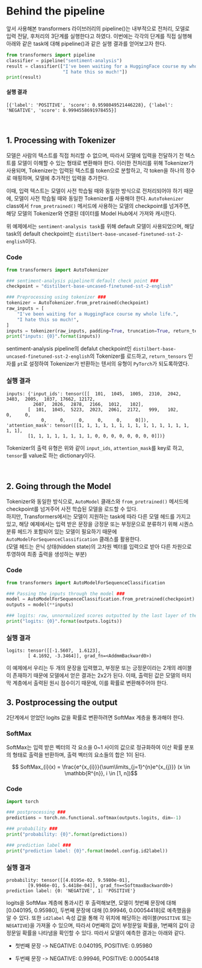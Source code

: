 # Behind the pipeline

앞서 사용해본 transformers 라이브러리의 pipeline()는 내부적으로 전처리, 모델로 입력 전달, 후처리의 3단계를 실행한다고 하였다. 이번에는 각각의 단계를 직접 실행해 아래와 같은 task에 대해 pipeline()과 같은 실행 결과를 얻어보고자 한다.

```python
from transformers import pipeline
classifier = pipeline("sentiment-analysis")
result = classifier(["I've been waiting for a HuggingFace course my whole life.",
                     "I hate this so much!"])
print(result)
```
#### 실행 결과
```
[{'label': 'POSITIVE', 'score': 0.9598049521446228}, {'label': 'NEGATIVE', 'score': 0.9994558691978455}]
```
</br>

## 1. Processing with Tokenizer
모델은 사람의 텍스트를 직접 처리할 수 없으며, 따라서 모델에 입력을 전달하기 전 텍스트를 모델이 이해할 수 있는 형태로 변환해야 한다. 이러한 전처리를 위해 Tokenizer가 사용되며, Tokenizer는 입력된 텍스트를 token으로 분할하고, 각 token을 하나의 정수로 매핑하며, 모델에 추가적인 입력을 추가한다. 

이때, 입력 텍스트는 모델이 사전 학습될 때와 동일한 방식으로 전처리되어야 하기 때문에, 모델이 사전 학습될 때와 동일한 Tokenizer를 사용해야 한다. `AutoTokenizer` class에서 `from_pretrained()` 메서드에 사용하는 모델의 checkpoint를 넘겨주면, 해당 모델의 Tokenizer와 연결된 데이터를 Model Hub에서 가져와 캐시한다.

위 예제에서는 `sentiment-analysis task`를 위해 default 모델이 사용되었으며, 해당 task의 default checkpoint는 `distilbert-base-uncased-finetuned-sst-2-english`이다. 

### Code
```python
from transformers import AutoTokenizer

### sentiment-analysis pipeline의 default check point ###
checkpoint = "distilbert-base-uncased-finetuned-sst-2-english"

### Preprocessing using tokenizer ###
tokenizer = AutoTokenizer.from_pretrained(checkpoint)
raw_inputs = [
    "I've been waiting for a HuggingFace course my whole life.",
    "I hate this so much!",
]
inputs = tokenizer(raw_inputs, padding=True, truncation=True, return_tensors="pt")
print("inputs: {0}".format(inputs))
```
sentiment-analysis pipeline의 defalut checkpoint인 `distilbert-base-uncased-finetuned-sst-2-english`의 Tokenizer를 로드하고, `return_tensors` 인자를 `pt`로 설정하여 Tokenizer가 반환하는 텐서의 유형이 `PyTorch`가 되도록하였다.
### 실행 결과
```
inputs: {'input_ids': tensor([[  101,  1045,  1005,  2310,  2042,  3403,  2005,  1037, 17662, 12172,
          2607,  2026,  2878,  2166,  1012,   102],
        [  101,  1045,  5223,  2023,  2061,  2172,   999,   102,     0,     0,
             0,     0,     0,     0,     0,     0]]), 'attention_mask': tensor([[1, 1, 1, 1, 1, 1, 1, 1, 1, 1, 1, 1, 1, 1, 1, 1],
        [1, 1, 1, 1, 1, 1, 1, 1, 0, 0, 0, 0, 0, 0, 0, 0]])}
```
Tokenizer의 출력 유형은 위와 같이 `input_ids`, `attention_mask`를 key로 하고, `tensor`를 value로 하는 dictionary이다. 

</br>

## 2. Going through the Model
Tokenizer와 동일한 방식으로, `AutoModel` 클래스와 `from_pretrained()` 메서드에 checkpoint를 넘겨주어 사전 학습된 모델을 로드할 수 있다.
</br>하지만, Transformers에서는 모델이 지원하는 task에 따라 다른 모델 헤드를 가지고 있고, 해당 예제에서는 입력 받은 문장을 긍정문 또는 부정문으로 분류하기 위해 시퀀스 분류 헤드가 포함되어 있는 모델이 필요하기 때문에 `AutoModelForSequenceClassification` 클래스를 활용한다.
</br>(모델 헤드는 은닉 상태(hidden state)의 고차원 벡터를 입력으로 받아 다른 차원으로 투영하여 최종 출력을 생성하는 부분)
</br>

### Code
```python
from transformers import AutoModelForSequenceClassification

### Passing the inputs through the model ###
model = AutoModelForSequenceClassification.from_pretrained(checkpoint) 
outputs = model(**inputs)

### logits: raw, unnormalized scores outputted by the last layer of the Model ###
print("logits: {0}".format(outputs.logits))
```

### 실행 결과
```
logits: tensor([[-1.5607,  1.6123],
        [ 4.1692, -3.3464]], grad_fn=<AddmmBackward0>)
```
이 예제에서 우리는 두 개의 문장을 입력했고, 부정문 또는 긍정문이라는 2개의 레이블이 존재하기 때문에 모델에서 얻은 결과는 2x2가 된다. 이때, 출력된 값은 모델의 마지막 계층에서 출력된 원시 점수이기 때문에, 이를 확률로 변환해주어야 한다.
</br>
## 3. Postprocessing the output
2단계에서 얻었던 logits 값을 확률로 변환하려면 SoftMax 계층을 통과해야 한다. 
### SoftMax
SoftMax는 입력 받은 벡터의 각 요소을 0~1 사이의 값으로 정규화하여 이산 확률 분포의 형태로 출력을 반환하며, 출력 벡터의 요소들의 합은 1이 된다.

$$ SoftMax_{i}(x) = \frac{e^{x_{i}}}{\sum\limits_{j=1}^{n}e^{x_{j}}} (x \in \mathbb{R^{n}}, i \in [1, n])$$
### Code
```python
import torch

### postprocessing ###
predictions = torch.nn.functional.softmax(outputs.logits, dim=-1)

### probability ### 
print("probability: {0}".format(predictions))

### prediction label ### 
print("prediction label: {0}".format(model.config.id2label))
```

### 실행 결과
```
probability: tensor([[4.0195e-02, 9.5980e-01],
        [9.9946e-01, 5.4418e-04]], grad_fn=<SoftmaxBackward0>)
prediction label: {0: 'NEGATIVE', 1: 'POSITIVE'}
```

logits을 SoftMax 계층에 통과시킨 후 출력해보면, 모델이 첫번째 문장에 대해 [0.040195, 0.95980], 두번째 문장에 대해 [0.99946, 0.00054418]로 예측했음을 알 수 있다. 또한 `id2label` 속성 값을 통해 각 위치에 해당하는 레이블(`POSITIVE` 또는  `NEGATIVE`)을 가져올 수 있으며, 따라서 0번째의 값이 부정문일 확률을, 1번째의 값이 긍정문일 확률을 나타냄을 확인할 수 있다.
따라서 모델이 예측한 결과는 아래와 같다.
</br>
* 첫번째 문장 -> NEGATIVE: 0.040195, POSITIVE: 0.95980

* 두번째 문장 -> NEGATIVE: 0.99946, POSITIVE: 0.00054418